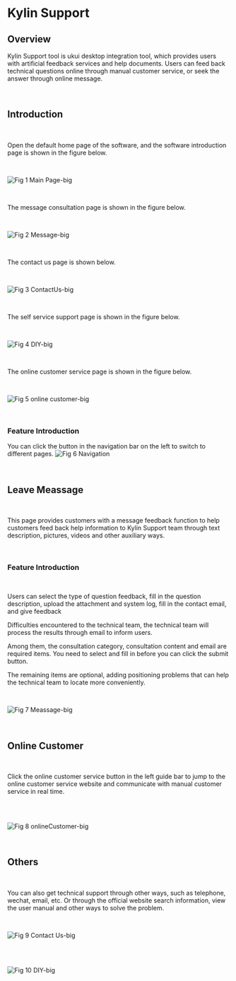 # Kylin Support
## Overview
Kylin Support tool is ukui desktop integration tool, which provides users with artificial feedback services and help documents. Users can feed back technical questions online through manual customer service, or seek the answer through online message.

<br>

## Introduction

<br>

Open the default home page of the software, and the software introduction page is shown in the figure below.

<br>

![Fig 1 Main Page-big](image/introduce.png)

<br>


The message consultation page is shown in the figure below.


<br>

![Fig 2 Message-big](image/message.png)

<br>

The contact us page is shown below.

<br>

![Fig 3 ContactUs-big](image/contact.png)

<br>


The self service support page is shown in the figure below.


<br>

![Fig 4 DIY-big](image/diy.png)

<br>


The online customer service page is shown in the figure below.

<br>

![Fig 5 online customer-big](image/customer.png)

<br>

### Feature Introduction
You can click the button in the navigation bar on the left to switch to different pages.
![Fig 6 Navigation](image/navigation.png)

<br>

## Leave Meassage

<br>

This page provides customers with a message feedback function to help customers feed back help information to Kylin Support team through text description, pictures, videos and other auxiliary ways.

<br>

### Feature Introduction

<br>

Users can select the type of question feedback, fill in the question description, upload the attachment and system log, fill in the contact email, and give feedback

Difficulties encountered to the technical team, the technical team will process the results through email to inform users.


Among them, the consultation category, consultation content and email are required items. You need to select and fill in before you can click the submit button.


The remaining items are optional, adding positioning problems that can help the technical team to locate more conveniently.

<br>

![Fig 7 Meassage-big](image/leavemessage.png)

<br>

## Online Customer

<br>


Click the online customer service button in the left guide bar to jump to the online customer service website and communicate with manual customer service in real time.


<br>
<br>

![Fig 8 onlineCustomer-big](image/customer.png)

<br>

## Others

<br>


You can also get technical support through other ways, such as telephone, wechat, email, etc. Or through the official website search information, view the user manual and other ways to solve the problem.


<br>

![Fig 9 Contact Us-big](image/telus.png)

<br>

<br>

![Fig 10 DIY-big](image/byself.png)

<br>

